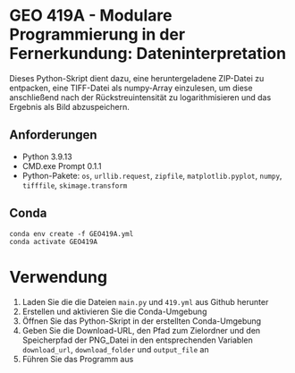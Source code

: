 # GEO 419A - Modulare Programmierung in der Fernerkundung: Dateninterpretation #

Dieses Python-Skript dient dazu, eine heruntergeladene ZIP-Datei zu entpacken, eine TIFF-Datei als numpy-Array einzulesen, um diese anschließend nach der Rückstreuintensität zu logarithmisieren und das Ergebnis als Bild abzuspeichern.

## Anforderungen ##

- Python 3.9.13 
- CMD.exe Prompt 0.1.1
- Python-Pakete: `os`, `urllib.request`, `zipfile`, `matplotlib.pyplot`, `numpy`, `tifffile`, `skimage.transform`

## Conda ##

```
conda env create -f GEO419A.yml
conda activate GEO419A
```
# Verwendung

1. Laden Sie die die Dateien `main.py` und `419.yml` aus Github herunter
2. Erstellen und aktivieren Sie die Conda-Umgebung 
3. Öffnen Sie das Python-Skript in der erstellten Conda-Umgebung
4. Geben Sie die Download-URL, den Pfad zum Zielordner und den Speicherpfad der PNG_Datei in den entsprechenden Variablen `download_url`, `download_folder` und `output_file` an
5. Führen Sie das Programm aus


